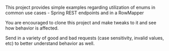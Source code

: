 This project provides simple examples regarding utilization of enums in common use cases - Spring REST endpoints and in a RowMapper

You are encouraged to clone this project and make tweaks to it and see how behavior is affected.

Send in a variety of good and bad requests (case sensitivity, invalid values, etc) to better understand behavior as well.